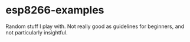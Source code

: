# esp8266-examples
Random stuff I play with.
Not really good as guidelines for beginners, and not particularly insightful.
